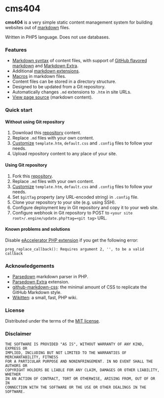 # cms404

**cms404** is a very simple static content management system for building websites out of [markdown](https://daringfireball.net/projects/markdown/) files.

Written in PHP5 language. Does not use databases.

### Features

- [Markdown syntax](https://daringfireball.net/projects/markdown/syntax) of content files, with support of [GitHub flavored markdown](https://help.github.com/categories/writing-on-github/) and [Markdown Extra](https://michelf.ca/projects/php-markdown/extra/).
- Additional [markdown extensions](extensions.md).
- [Macros](customization.md) in markdown files.
- Content files can be stored in a directory structure.
- Designed to be updated from a Git repository.
- Automatically changes `.md` extensions to `.htm` in site URLs.
- [View page source](sourceview.md) (markdown content).

### Quick start

#### Without using Git repository

1. Download this [repository](https://github.com/vurdalakov/cms404) content.
1. Replace `.md` files with your own content.
1. [Customize](customization.md) `template.htm`, `default.css` and `.config` files to follow your needs.
1. Upload repository content to any place of your site.

#### Using Git repository

1. Fork this [repository](https://github.com/vurdalakov/cms404).
1. Replace `.md` files with your own content.
1. [Customize](customization.md) `template.htm`, `default.css` and `.config` files to follow your needs.
1. Set `$gitTag` property (any URL-encoded string) in `.config` file.
1. Clone your repository to your site (e.g. using SSH).
1. Configure deployment key in Git repository and copy it to your web site.
1. Configure webhook in Git repository to POST to `<your site root>/.engine/update.php?tag=<git tag>` URL.

#### Known problems and solutions

Disable [eAccelerator PHP extension](https://github.com/eaccelerator/eaccelerator/issues/12) if you get the following error:

```
preg_replace_callback(): Requires argument 2, '', to be a valid callback
```

### Acknowledgements

- [Parsedown](http://parsedown.org/) markdown parser in PHP.
- [Parsedown Extra](https://github.com/erusev/parsedown-extra) extension.
- [github-markdown-css](https://github.com/sindresorhus/github-markdown-css): the minimal amount of CSS to replicate the GitHub Markdown style.
- [Wikitten](https://wikitten.vizuina.com/): a small, fast, PHP wiki.

### License

Distributed under the terms of the [MIT license](https://opensource.org/licenses/MIT).

### Disclaimer

```
THE SOFTWARE IS PROVIDED "AS IS", WITHOUT WARRANTY OF ANY KIND, EXPRESS OR 
IMPLIED, INCLUDING BUT NOT LIMITED TO THE WARRANTIES OF MERCHANTABILITY, FITNESS
FOR A PARTICULAR PURPOSE AND NONINFRINGEMENT. IN NO EVENT SHALL THE AUTHORS OR
COPYRIGHT HOLDERS BE LIABLE FOR ANY CLAIM, DAMAGES OR OTHER LIABILITY, WHETHER
IN AN ACTION OF CONTRACT, TORT OR OTHERWISE, ARISING FROM, OUT OF OR IN
CONNECTION WITH THE SOFTWARE OR THE USE OR OTHER DEALINGS IN THE SOFTWARE.
```
